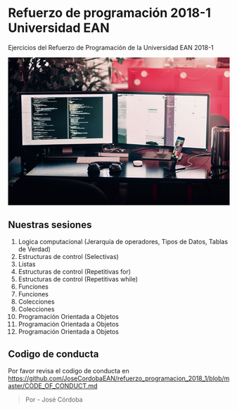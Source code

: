 # Refuerzo de programación 2018-1 Universidad EAN
Ejercicios del Refuerzo de Programación de la Universidad EAN 2018-1

<p align="center">
  <img src="https://github.com/JoseCordobaEAN/refuerzo_programacion_2018_1/blob/master/computer.jpg?raw=true" alt="Coding home"/>
</p>

## Nuestras sesiones

1. Logica computacional (Jerarquía de operadores, Tipos de Datos, Tablas de Verdad)
2. Estructuras de control (Selectivas)
3. Listas
4. Estructuras de control (Repetitivas for)
5. Estructuras de control (Repetitivas while)
6. Funciones
7. Funciones
8. Colecciones
9. Colecciones
10. Programación Orientada a Objetos
11. Programación Orientada a Objetos
12. Programación Orientada a Objetos

## Codigo de conducta
Por favor revisa el codigo de conducta en https://github.com/JoseCordobaEAN/refuerzo_programacion_2018_1/blob/master/CODE_OF_CONDUCT.md



>Por - José Córdoba


